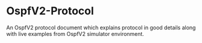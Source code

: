 # OspfV2-Protocol
An OspfV2 protocol document which explains protocol in good details along with live examples from OspfV2 simulator environment.
